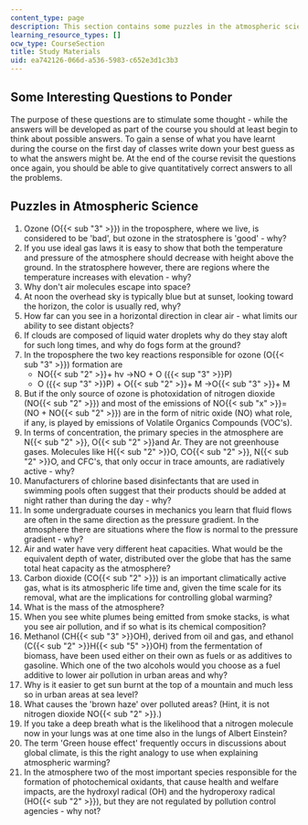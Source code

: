 ```yaml
---
content_type: page
description: This section contains some puzzles in the atmospheric science.
learning_resource_types: []
ocw_type: CourseSection
title: Study Materials
uid: ea742126-066d-a536-5983-c652e3d1c3b3
---
```


Some Interesting Questions to Ponder
------------------------------------

The purpose of these questions are to stimulate some thought - while the answers will be developed as part of the course you should at least begin to think about possible answers. To gain a sense of what you have learnt during the course on the first day of classes write down your best guess as to what the answers might be. At the end of the course revisit the questions once again, you should be able to give quantitatively correct answers to all the problems.

Puzzles in Atmospheric Science
------------------------------

1.  Ozone (O{{< sub "3" >}}) in the troposphere, where we live, is considered to be 'bad', but ozone in the stratosphere is 'good' - why?
2.  If you use ideal gas laws it is easy to show that both the temperature and pressure of the atmosphere should decrease with height above the ground. In the stratosphere however, there are regions where the temperature increases with elevation - why?
3.  Why don't air molecules escape into space?
4.  At noon the overhead sky is typically blue but at sunset, looking toward the horizon, the color is usually red, why?
5.  How far can you see in a horizontal direction in clear air - what limits our ability to see distant objects?
6.  If clouds are composed of liquid water droplets why do they stay aloft for such long times, and why do fogs form at the ground?
7.  In the troposphere the two key reactions responsible for ozone (O{{< sub "3" >}}) formation are
    *   NO{{< sub "2" >}}\+ hν →NO + O ({{< sup "3" >}}P)
    *   O ({{< sup "3" >}}P) + O{{< sub "2" >}}\+ M →O{{< sub "3" >}}\+ M
8.  But if the only source of ozone is photoxidation of nitrogen dioxide (NO{{< sub "2" >}}) and most of the emissions of NO{{< sub "x" >}}\= (NO + NO{{< sub "2" >}}) are in the form of nitric oxide (NO) what role, if any, is played by emissions of Volatile Organics Compounds (VOC's).
9.  In terms of concentration, the primary species in the atmosphere are N{{< sub "2" >}}, O{{< sub "2" >}}and Ar. They are not greenhouse gases. Molecules like H{{< sub "2" >}}O, CO{{< sub "2" >}}, N{{< sub "2" >}}O, and CFC's, that only occur in trace amounts, are radiatively active - why?
10.  Manufacturers of chlorine based disinfectants that are used in swimming pools often suggest that their products should be added at night rather than during the day - why?
11.  In some undergraduate courses in mechanics you learn that fluid flows are often in the same direction as the pressure gradient. In the atmosphere there are situations where the flow is normal to the pressure gradient - why?
12.  Air and water have very different heat capacities. What would be the equivalent depth of water, distributed over the globe that has the same total heat capacity as the atmosphere?
13.  Carbon dioxide (CO{{< sub "2" >}}) is an important climatically active gas, what is its atmospheric life time and, given the time scale for its removal, what are the implications for controlling global warming?
14.  What is the mass of the atmosphere?
15.  When you see white plumes being emitted from smoke stacks, is what you see air pollution, and if so what is its chemical composition?
16.  Methanol (CH{{< sub "3" >}}OH), derived from oil and gas, and ethanol (C{{< sub "2" >}}H{{< sub "5" >}}OH) from the fermentation of biomass, have been used either on their own as fuels or as additives to gasoline. Which one of the two alcohols would you choose as a fuel additive to lower air pollution in urban areas and why?
17.  Why is it easier to get sun burnt at the top of a mountain and much less so in urban areas at sea level?
18.  What causes the 'brown haze' over polluted areas? (Hint, it is not nitrogen dioxide NO{{< sub "2" >}}.)
19.  If you take a deep breath what is the likelihood that a nitrogen molecule now in your lungs was at one time also in the lungs of Albert Einstein?
20.  The term 'Green house effect' frequently occurs in discussions about global climate, is this the right analogy to use when explaining atmospheric warming?
21.  In the atmosphere two of the most important species responsible for the formation of photochemical oxidants, that cause health and welfare impacts, are the hydroxyl radical (OH) and the hydroperoxy radical (HO{{< sub "2" >}}), but they are not regulated by pollution control agencies - why not?